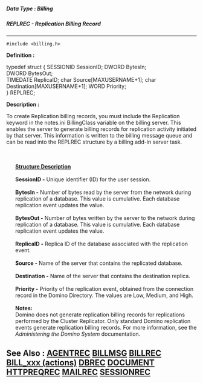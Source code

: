 ##### Data Type : Billing
##### REPLREC - Replication Billing Record
---
```
#include <billing.h>
```

**Definition :**

typedef struct {
   SESSIONID SessionID; 
   DWORD     BytesIn;  
   DWORD     BytesOut;  
   TIMEDATE  ReplicaID;
   char      Source[MAXUSERNAME+1];
   char      Destination[MAXUSERNAME+1];
   WORD      Priority;  
} REPLREC;

**Description :**

To create Replication billing records, you must include the Replication keyword in the notes.ini BillingClass variable on the billing server. This enables the server to generate billing records for replication activity initiated by that server.  This information is written to the billing message queue and can be read into the REPLREC structure by a billing add-in server task.
<ul><br>
<br>
<b><u>Structure Description</u></b><br>
<br>
<b>SessionID -</b>  Unique identifier (ID) for the user session. <b> </b><br>
<br>
<b>BytesIn -</b>  Number of bytes read by the server from the network during replication of a database. This value is cumulative. Each database replication event updates the value. <br>
<br>
<b>BytesOut -</b>  Number of bytes written by the server to the network during replication of a database.  This value is cumulative. Each database replication event updates the value. <br>
<br>
<b>ReplicaID -</b>  Replica ID of the database associated with the replication event.<br>
<br>
<b>Source -</b>  Name of the server that contains the replicated database.<br>
<br>
<b>Destination -</b>  Name of the server that contains the destination replica.   <b> </b><br>
<br>
<b>Priority -</b>  Priority of the replication event, obtained from the connection record in the  Domino Directory. The values are Low, Medium, and High.<br>
<br>
<b>Notes:</b><br>
Domino does not generate replication billing records for replications performed by the Cluster Replicator.  Only standard Domino replication events generate replication billing records.  For more information, see the<i> Administering the Domino System </i>documentation.</ul>



**See Also :**
[AGENTREC](/domino-c-api-docs/reference/Data/AGENTREC)
[BILLMSG](/domino-c-api-docs/reference/Data/BILLMSG)
[BILLREC](/domino-c-api-docs/reference/Data/BILLREC)
[BILL_xxx (actions)](/domino-c-api-docs/reference/Symb/BILL_xxx (actions))
[DBREC](/domino-c-api-docs/reference/Data/DBREC)
[DOCUMENT](/domino-c-api-docs/reference/Data/DOCUMENT)
[HTTPREQREC](/domino-c-api-docs/reference/Data/HTTPREQREC)
[MAILREC](/domino-c-api-docs/reference/Data/MAILREC)
[SESSIONREC](/domino-c-api-docs/reference/Data/SESSIONREC)
---
